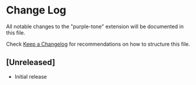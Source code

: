 # Change Log

All notable changes to the "purple-tone" extension will be documented in this file.

Check [Keep a Changelog](http://keepachangelog.com/) for recommendations on how to structure this file.

## [Unreleased]

- Initial release
